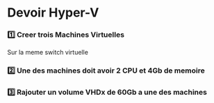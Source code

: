 # Devoir Hyper-V

### :one: Creer trois Machines Virtuelles

Sur la meme switch virtuelle

### :two: Une des machines doit avoir 2 CPU et 4Gb de memoire

### :three: Rajouter un volume VHDx de 60Gb a une des machines
